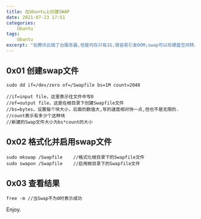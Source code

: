 ```yaml
---
title: 在Ubuntu上创建SWAP
date: 2021-07-23 17:51
categories:
    Ubuntu
tags:
    Ubuntu
excerpt: "在腾讯云搞了台服务器,但是内存只有1G,很容易引发OOM;swap可以将硬盘空间转成内存空间但是速度肯定比不上内存,但至少不会OOM；"
---
```


## 0x01 创建swap文件
```
sudo dd if=/dev/zero of=/Swapfile bs=1M count=2048

//if=input file，这里表示往文件中写0
//of=output file，这是在根目录下创建Swapfile文件
//bs=bytes，设置每个块大小，后面的数值大,写的速度相对快一点,但也不是无限的.
//count表示有多少个这种块
//新建的Swap文件大小为bs*count的大小
```

## 0x02 格式化并启用swap文件
```
sudo mkswap /Swapfile    //格式化根目录下的Swapfile文件
sudo swapon /Swapfile    //启用根目录下的Swapfile文件
```

## 0x03 查看结果
```
free -m //当Swap不为0时表示成功
```

Enjoy.